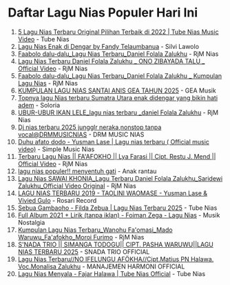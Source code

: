# Daftar Lagu Nias Populer Hari Ini

1. [5 Lagu Nias Terbaru Original Pilihan Terbaik di 2022 | Tube Nias Music Video](https://www.youtube.com/watch?v=PD-jNenedRc) - Tube Nias
2. [Lagu Nias Enak di Dengar by Fandy Telaumbanua](https://www.youtube.com/watch?v=eBUQGDXBkcc) - Silvi Lawolo
3. [Faabolo dalu-dalu_Lagu Nias Terbaru_Daniel Folala Zalukhu](https://www.youtube.com/watch?v=RimbPRJTzFY) - RjM Nias
4. [Lagu Nias Terbaru Daniel Folala Zalukhu _ ONO ZIBAYADA TALU _ Official Video](https://www.youtube.com/watch?v=04RXa_a2lXI) - RjM Nias
5. [Faabolo dalu-dalu_Lagu Nias Terbaru_Daniel Folala Zalukhu _ Kumpulan Lagu Nias](https://www.youtube.com/watch?v=WJjl_X5VOIA) - RjM Nias
6. [KUMPULAN LAGU NIAS SANTAI ANIS GEA TAHUN 2025](https://www.youtube.com/watch?v=zb9EHbmDImA) - GEA Musik
7. [Topnya lagu Nias terbaru Sumatra Utara enak didengar yang bikin hati adem](https://www.youtube.com/watch?v=JAFHmB6le1U) - Soloria
8. [UBUR-UBUR IKAN LELE_lagu nias terbaru _daniel Folala Zalukhu](https://www.youtube.com/watch?v=w8JHut3iWWs) - RjM Nias
9. [Dj nias terbaru 2025 jungglr neraka,nonstop tanpa vocal@DRMMUSICNIAS](https://www.youtube.com/watch?v=mitKUmodcF4) - DRM MUSIC NIAS
10. [Duhu afato dodo - Yusman Lase | Lagu nias terbaru ( Official music video)](https://www.youtube.com/watch?v=ZVtyuJfGgEk) - Simple Music Nias
11. [Terbaru Lagu Nias || FA&#39;AFOKHO || Lya Farasi || Cipt. Restu J. Mend || Official Video](https://www.youtube.com/watch?v=GVLCd7yjegk) - RjM Nias
12. [lagu nias populer!! menyentuh gati](https://www.youtube.com/watch?v=QmdQGBfp0BQ) - Anak rantau
13. [Lagu Nias SAWAI KHONIA_Lagu Terbaru Daniel Folala Zalukhu_Saridewi Zalukhu_Official Video Original](https://www.youtube.com/watch?v=ovIsWBd9ino) - RjM Nias
14. [LAGU NIAS TERBARU 2019  - TAOLINI WAOMASE - Yusman Lase &amp; Vivied Gulo](https://www.youtube.com/watch?v=0TG2KckWQq8) - Rosari Record
15. [Sebua Gambaoho - Filda Zebua | Lagu Nias Terbaru 2025](https://www.youtube.com/watch?v=RLv9ymnbT8c) - Tube Nias
16. [Full Album 2021 + Lirik (tanpa iklan) - Foiman Zega - Lagu Nias](https://www.youtube.com/watch?v=uxggPuOrRQE) - Musik Nostalgia
17. [Kumpulan Lagu Nias Terbaru_Wanohu Fa&#39;omasi_Mado Waruwu_Fa&#39;afokho_Moroi Furimo](https://www.youtube.com/watch?v=kqnkqQt_huE) - RjM Nias
18. [S&#39;NADA TRIO || SIMANGA TODOGU|| CIPT. PASHA WARUWU||LAGU NIAS TERBARU 2025](https://www.youtube.com/watch?v=XdlNTCo4Yl4) - SNADA TRIO OFFICIAL
19. [Lagu Nias Terbaru//NO IFELUNGU AFÖKHA//Cipt.Matius PN Halawa. Voc.Monalisa Zalukhu](https://www.youtube.com/watch?v=7_MS_xlyPeY) - MANAJEMEN HARMONI OFFICIAL
20. [Lagu Nias Menyala - Fajar Halawa | Tube Nias Official](https://www.youtube.com/watch?v=ISqaGGsjgEA) - Tube Nias
